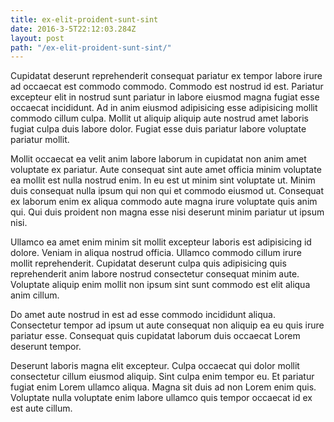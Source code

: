```yaml
---
title: ex-elit-proident-sunt-sint
date: 2016-3-5T22:12:03.284Z
layout: post
path: "/ex-elit-proident-sunt-sint/"
---
```


Cupidatat deserunt reprehenderit consequat pariatur ex tempor labore irure ad occaecat est commodo commodo. Commodo est nostrud id est. Pariatur excepteur elit in nostrud sunt pariatur in labore eiusmod magna fugiat esse occaecat incididunt. Ad in anim eiusmod adipisicing esse adipisicing mollit commodo cillum culpa. Mollit ut aliquip aliquip aute nostrud amet laboris fugiat culpa duis labore dolor. Fugiat esse duis pariatur labore voluptate pariatur mollit.

Mollit occaecat ea velit anim labore laborum in cupidatat non anim amet voluptate ex pariatur. Aute consequat sint aute amet officia minim voluptate ea mollit est nulla nostrud enim. In eu est ut minim sint voluptate ut. Minim duis consequat nulla ipsum qui non qui et commodo eiusmod ut. Consequat ex laborum enim ex aliqua commodo aute magna irure voluptate quis anim qui. Qui duis proident non magna esse nisi deserunt minim pariatur ut ipsum nisi.

Ullamco ea amet enim minim sit mollit excepteur laboris est adipisicing id dolore. Veniam in aliqua nostrud officia. Ullamco commodo cillum irure mollit reprehenderit. Cupidatat deserunt culpa quis adipisicing quis reprehenderit anim labore nostrud consectetur consequat minim aute. Voluptate aliquip enim mollit non ipsum sint sunt commodo est elit aliqua anim cillum.

Do amet aute nostrud in est ad esse commodo incididunt aliqua. Consectetur tempor ad ipsum ut aute consequat non aliquip ea eu quis irure pariatur esse. Consequat quis cupidatat laborum duis occaecat Lorem deserunt tempor.

Deserunt laboris magna elit excepteur. Culpa occaecat qui dolor mollit consectetur cillum eiusmod aliquip. Sint culpa enim tempor eu. Et pariatur fugiat enim Lorem ullamco aliqua. Magna sit duis ad non Lorem enim quis. Voluptate nulla voluptate enim labore ullamco quis tempor occaecat id ex est aute cillum.